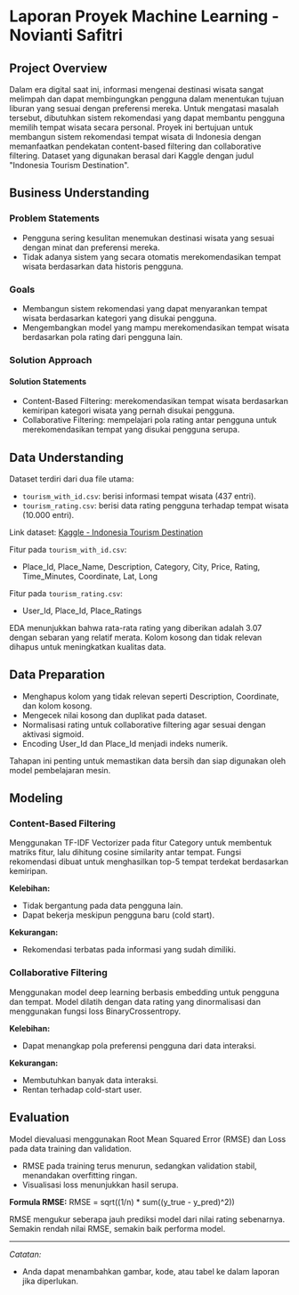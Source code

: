 # Laporan Proyek Machine Learning - Novianti Safitri

## Project Overview

Dalam era digital saat ini, informasi mengenai destinasi wisata sangat melimpah dan dapat membingungkan pengguna dalam menentukan tujuan liburan yang sesuai dengan preferensi mereka. Untuk mengatasi masalah tersebut, dibutuhkan sistem rekomendasi yang dapat membantu pengguna memilih tempat wisata secara personal. Proyek ini bertujuan untuk membangun sistem rekomendasi tempat wisata di Indonesia dengan memanfaatkan pendekatan content-based filtering dan collaborative filtering. Dataset yang digunakan berasal dari Kaggle dengan judul "Indonesia Tourism Destination".

## Business Understanding

### Problem Statements

- Pengguna sering kesulitan menemukan destinasi wisata yang sesuai dengan minat dan preferensi mereka.
- Tidak adanya sistem yang secara otomatis merekomendasikan tempat wisata berdasarkan data historis pengguna.

### Goals

- Membangun sistem rekomendasi yang dapat menyarankan tempat wisata berdasarkan kategori yang disukai pengguna.
- Mengembangkan model yang mampu merekomendasikan tempat wisata berdasarkan pola rating dari pengguna lain.

### Solution Approach

#### Solution Statements

- Content-Based Filtering: merekomendasikan tempat wisata berdasarkan kemiripan kategori wisata yang pernah disukai pengguna.
- Collaborative Filtering: mempelajari pola rating antar pengguna untuk merekomendasikan tempat yang disukai pengguna serupa.

## Data Understanding

Dataset terdiri dari dua file utama:
- `tourism_with_id.csv`: berisi informasi tempat wisata (437 entri).
- `tourism_rating.csv`: berisi data rating pengguna terhadap tempat wisata (10.000 entri).

Link dataset: [Kaggle - Indonesia Tourism Destination](https://www.kaggle.com/datasets/aprabowo/indonesia-tourism-destination)

Fitur pada `tourism_with_id.csv`:
- Place_Id, Place_Name, Description, Category, City, Price, Rating, Time_Minutes, Coordinate, Lat, Long

Fitur pada `tourism_rating.csv`:
- User_Id, Place_Id, Place_Ratings

EDA menunjukkan bahwa rata-rata rating yang diberikan adalah 3.07 dengan sebaran yang relatif merata. Kolom kosong dan tidak relevan dihapus untuk meningkatkan kualitas data.

## Data Preparation

- Menghapus kolom yang tidak relevan seperti Description, Coordinate, dan kolom kosong.
- Mengecek nilai kosong dan duplikat pada dataset.
- Normalisasi rating untuk collaborative filtering agar sesuai dengan aktivasi sigmoid.
- Encoding User_Id dan Place_Id menjadi indeks numerik.

Tahapan ini penting untuk memastikan data bersih dan siap digunakan oleh model pembelajaran mesin.

## Modeling

### Content-Based Filtering
Menggunakan TF-IDF Vectorizer pada fitur Category untuk membentuk matriks fitur, lalu dihitung cosine similarity antar tempat. Fungsi rekomendasi dibuat untuk menghasilkan top-5 tempat terdekat berdasarkan kemiripan.

**Kelebihan:**
- Tidak bergantung pada data pengguna lain.
- Dapat bekerja meskipun pengguna baru (cold start).

**Kekurangan:**
- Rekomendasi terbatas pada informasi yang sudah dimiliki.

### Collaborative Filtering
Menggunakan model deep learning berbasis embedding untuk pengguna dan tempat. Model dilatih dengan data rating yang dinormalisasi dan menggunakan fungsi loss BinaryCrossentropy.

**Kelebihan:**
- Dapat menangkap pola preferensi pengguna dari data interaksi.

**Kekurangan:**
- Membutuhkan banyak data interaksi.
- Rentan terhadap cold-start user.

## Evaluation

Model dievaluasi menggunakan Root Mean Squared Error (RMSE) dan Loss pada data training dan validation.

- RMSE pada training terus menurun, sedangkan validation stabil, menandakan overfitting ringan.
- Visualisasi loss menunjukkan hasil serupa.

**Formula RMSE:**
RMSE = sqrt((1/n) * sum((y_true - y_pred)^2))

RMSE mengukur seberapa jauh prediksi model dari nilai rating sebenarnya. Semakin rendah nilai RMSE, semakin baik performa model.

---

_Catatan:_
- Anda dapat menambahkan gambar, kode, atau tabel ke dalam laporan jika diperlukan.
